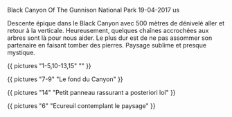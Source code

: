 Black Canyon Of The Gunnison National Park
19-04-2017
us

Descente épique dans le Black Canyon avec 500 mètres de dénivelé aller et retour à la verticale. Heureusement, quelques chaînes accrochées aux arbres sont là pour nous aider. Le plus dur est de ne pas assommer son partenaire en faisant tomber des pierres. Paysage sublime et presque mystique.


{{ pictures "1-5,10-13,15" "" }}

{{ pictures "7-9" "Le fond du Canyon" }}

{{ pictures "14" "Petit panneau rassurant a posteriori lol" }}

{{ pictures "6" "Ecureuil contemplant le paysage" }}
